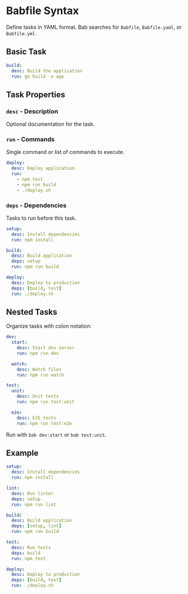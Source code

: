 # Babfile Syntax

Define tasks in YAML format. Bab searches for `Babfile`, `Babfile.yaml`, or `Babfile.yml`.

## Basic Task

```yaml
build:
  desc: Build the application
  run: go build -o app
```

## Task Properties

### `desc` - Description
Optional documentation for the task.

### `run` - Commands
Single command or list of commands to execute.

```yaml
deploy:
  desc: Deploy application
  run:
    - npm test
    - npm run build
    - ./deploy.sh
```

### `deps` - Dependencies
Tasks to run before this task.

```yaml
setup:
  desc: Install dependencies
  run: npm install

build:
  desc: Build application
  deps: setup
  run: npm run build

deploy:
  desc: Deploy to production
  deps: [build, test]
  run: ./deploy.sh
```

## Nested Tasks

Organize tasks with colon notation:

```yaml
dev:
  start:
    desc: Start dev server
    run: npm run dev

  watch:
    desc: Watch files
    run: npm run watch

test:
  unit:
    desc: Unit tests
    run: npm run test:unit

  e2e:
    desc: E2E tests
    run: npm run test:e2e
```

Run with `bab dev:start` or `bab test:unit`.

## Example

```yaml
setup:
  desc: Install dependencies
  run: npm install

lint:
  desc: Run linter
  deps: setup
  run: npm run lint

build:
  desc: Build application
  deps: [setup, lint]
  run: npm run build

test:
  desc: Run tests
  deps: build
  run: npm test

deploy:
  desc: Deploy to production
  deps: [build, test]
  run: ./deploy.sh
```
